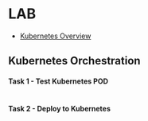 # LAB

- [Kubernetes Overview](https://docs.docker.com/get-started/orchestration/)

## Kubernetes Orchestration

#### Task 1 - Test Kubernetes POD 

```yaml
```

#### Task 2 - Deploy to Kubernetes

```yaml
```

